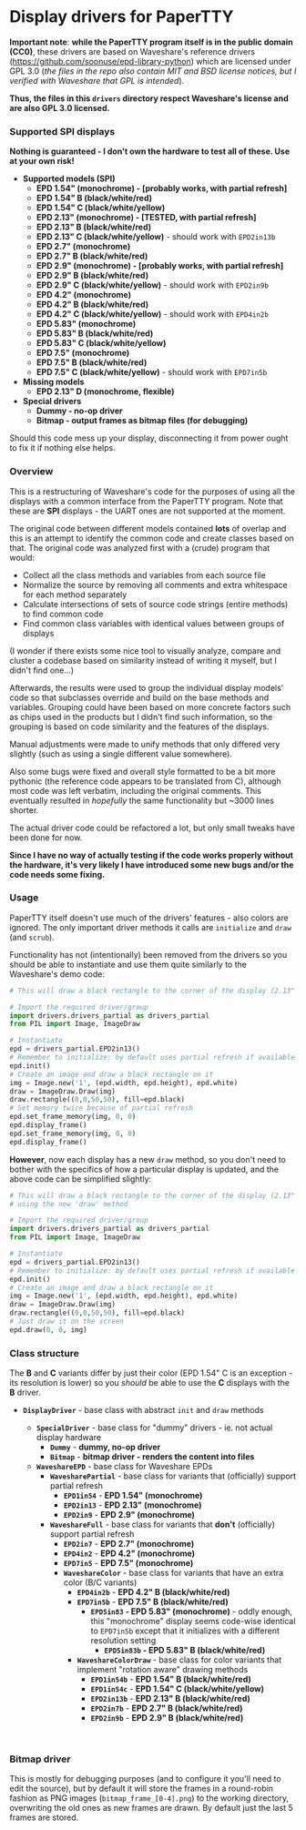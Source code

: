 # Display drivers for PaperTTY

**Important note**: **while the PaperTTY program itself is in the public domain (CC0)**, these drivers are based on Waveshare's reference drivers (https://github.com/soonuse/epd-library-python) which are licensed under GPL 3.0 (*the files in the repo also contain MIT and BSD license notices, but I verified with Waveshare that GPL is intended*).

**Thus, the files in this `drivers` directory respect Waveshare's license and are also GPL 3.0 licensed.**

### Supported SPI displays

**Nothing is guaranteed - I don't own the hardware to test all of these. Use at your own risk!**

- **Supported models (SPI)**
  - **EPD 1.54" (monochrome) - [probably works, with partial refresh]**
  - **EPD 1.54" B (black/white/red)**
  - **EPD 1.54" C (black/white/yellow)**
  - **EPD 2.13" (monochrome) - [TESTED, with partial refresh]** 
  - **EPD 2.13" B (black/white/red)**
  - **EPD 2.13" C (black/white/yellow)** - should work with `EPD2in13b`
  - **EPD 2.7" (monochrome)**
  - **EPD 2.7" B (black/white/red)**
  - **EPD 2.9" (monochrome) - [probably works, with partial refresh]**
  - **EPD 2.9" B (black/white/red)**
  - **EPD 2.9" C (black/white/yellow)** - should work with `EPD2in9b`
  - **EPD 4.2" (monochrome)**
  - **EPD 4.2" B (black/white/red)**
  - **EPD 4.2" C (black/white/yellow)** - should work with `EPD4in2b`
  - **EPD 5.83" (monochrome)**
  - **EPD 5.83" B (black/white/red)**
  - **EPD 5.83" C (black/white/yellow)**
  - **EPD 7.5" (monochrome)**
  - **EPD 7.5" B (black/white/red)**
  - **EPD 7.5" C (black/white/yellow)** - should work with `EPD7in5b`
- **Missing models**
  - **EPD 2.13" D (monochrome, flexible)**
- **Special drivers**
  - **Dummy - no-op driver**
  - **Bitmap - output frames as bitmap files (for debugging)**

Should this code mess up your display, disconnecting it from power ought to fix it if nothing else helps.

### Overview

This is a restructuring of Waveshare's code for the purposes of using all the displays with a common interface from the PaperTTY program. Note that these are **SPI** displays - the UART ones are not supported at the moment.

The original code between different models contained **lots** of overlap and this is an attempt to identify the common code and create classes based on that. The original code was analyzed first with a (crude) program that would:

- Collect all the class methods and variables from each source file
- Normalize the source by removing all comments and extra whitespace for each method separately
- Calculate intersections of sets of source code strings (entire methods) to find common code
- Find common class variables with identical values between groups of displays

(I wonder if there exists some nice tool to visually analyze, compare and cluster a codebase based on similarity instead of writing it myself, but I didn't find one...)

Afterwards, the results were used to group the individual display models' code so that subclasses override and build on the base methods and variables. Grouping could have been based on more concrete factors such as chips used in the products but I didn't find such information, so the grouping is based on code similarity and the features of the displays.

Manual adjustments were made to unify methods that only differed very slightly (such as using a single different value somewhere).

Also some bugs were fixed and overall style formatted to be a bit more pythonic (the reference code appears to be translated from C), although most code was left verbatim, including the original comments. This eventually resulted in *hopefully* the same functionality but ~3000 lines shorter.

The actual driver code could be refactored a lot, but only small tweaks have been done for now.

**Since I have no way of actually testing if the code works properly without the hardware, it's very likely I have introduced some new bugs and/or the code needs some fixing.**

### Usage

PaperTTY itself doesn't use much of the drivers' features - also colors are ignored. The only important driver methods it calls are `initialize` and `draw` (and `scrub`).

Functionality has not (intentionally) been removed from the drivers so you should be able to instantiate and use them quite similarly to the Waveshare's demo code:

```python
# This will draw a black rectangle to the corner of the display (2.13" B/W)

# Import the required driver/group
import drivers.drivers_partial as drivers_partial
from PIL import Image, ImageDraw

# Instantiate
epd = drivers_partial.EPD2in13()
# Remember to initialize: by default uses partial refresh if available
epd.init()
# Create an image and draw a black rectangle on it
img = Image.new('1', (epd.width, epd.height), epd.white)
draw = ImageDraw.Draw(img)
draw.rectangle((0,0,50,50), fill=epd.black)
# Set memory twice because of partial refresh
epd.set_frame_memory(img, 0, 0)
epd.display_frame()
epd.set_frame_memory(img, 0, 0)
epd.display_frame()
```

**However**, now each display has a new `draw` method, so you don't need to bother with the specifics of how a particular display is updated, and the above code can be simplified slightly:

```python
# This will draw a black rectangle to the corner of the display (2.13" B/W),
# using the new 'draw' method

# Import the required driver/group
import drivers.drivers_partial as drivers_partial
from PIL import Image, ImageDraw

# Instantiate
epd = drivers_partial.EPD2in13()
# Remember to initialize: by default uses partial refresh if available
epd.init()
# Create an image and draw a black rectangle on it
img = Image.new('1', (epd.width, epd.height), epd.white)
draw = ImageDraw.Draw(img)
draw.rectangle((0,0,50,50), fill=epd.black)
# Just draw it on the screen
epd.draw(0, 0, img)
```

### Class structure

The **B** and **C** variants differ by just their color (EPD 1.54" C is an exception - its resolution is lower) so you *should* be able to use the **C** displays with the **B** driver.

- **`DisplayDriver`** - base class with abstract `init` and `draw` methods

  - **`SpecialDriver`** - base class for "dummy" drivers - ie. not actual display hardware
    - **`Dummy`** - **dummy, no-op driver**
    - **`Bitmap`** - **bitmap driver - renders the content into files**
  - **`WaveshareEPD`** - base class for Waveshare EPDs
    - **`WavesharePartial`** - base class for variants that (officially) support partial refresh
      - **`EPD1in54`** - **EPD 1.54" (monochrome)**
      - **`EPD2in13`** - **EPD 2.13" (monochrome)**
      - **`EPD2in9`** - **EPD 2.9" (monochrome)**
    - **`WaveshareFull`** - base class for variants that **don't** (officially) support partial refresh
      - **`EPD2in7`** - **EPD 2.7" (monochrome)**
      - **`EPD4in2`** - **EPD 4.2" (monochrome)**
      - **`EPD7in5`** - **EPD 7.5" (monochrome)**
      - **`WaveshareColor`** - base class for variants that have an extra color (B/C variants)
        - **`EPD4in2b`** - **EPD 4.2" B (black/white/red)**
        - **`EPD7in5b`** - **EPD 7.5" B (black/white/red)**
          - **`EPD5in83` - EPD 5.83" (monochrome)** - oddly enough, this "monochrome" display seems code-wise identical to `EPD7in5b` except that it initializes with a different resolution setting
            - **`EPD5in83b` - EPD 5.83" B (black/white/red)**
        - **`WaveshareColorDraw`** - base class for color variants that implement "rotation aware" drawing methods
          - **`EPD1in54b`** - **EPD 1.54" B (black/white/red)**
          - **`EPD1in54c`** - **EPD 1.54" C (black/white/yellow)**
          - **`EPD2in13b`** - **EPD 2.13" B (black/white/red)**
          - **`EPD2in7b`** - **EPD 2.7" B (black/white/red)**
          - **`EPD2in9b`** - **EPD 2.9" B (black/white/red)**

  ​

### Bitmap driver

This is mostly for debugging purposes (and to configure it you'll need to edit the source), but by default it will store the frames in a round-robin fashion as PNG images (`bitmap_frame_[0-4].png`) to the working directory, overwriting the old ones as new frames are drawn. By default just the last 5 frames are stored.